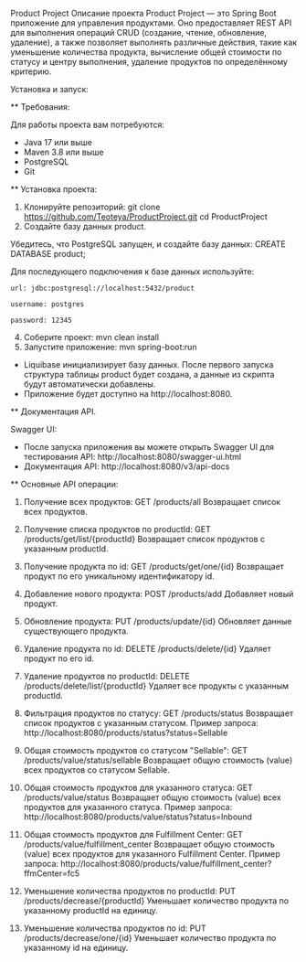Product Project
Описание проекта
Product Project — это Spring Boot приложение для управления продуктами. Оно предоставляет REST API для выполнения операций CRUD (создание, чтение, обновление, удаление), а также позволяет выполнять различные действия, такие как уменьшение количества продукта, вычисление общей стоимости по статусу и центру выполнения, удаление продуктов по определённому критерию.

Установка и запуск:

** Требования:

Для работы проекта вам потребуются:
- Java 17 или выше
- Maven 3.8 или выше
- PostgreSQL
- Git
 
 ** Установка проекта:
  
1. Клонируйте репозиторий:
git clone https://github.com/Teoteya/ProductProject.git
cd ProductProject
2. Создайте базу данных product.

 Убедитесь, что PostgreSQL запущен, и создайте базу данных:
CREATE DATABASE product;

 Для последующего подключения к базе данных используйте:
 
    url: jdbc:postgresql://localhost:5432/product
    
    username: postgres
    
    password: 12345
    
4. Соберите проект: mvn clean install
5. Запустите приложение: mvn spring-boot:run

 - Liquibase инициализирует базу данных. После первого запуска структура таблицы product будет создана, а данные из скрипта будут автоматически добавлены.
 - Приложение будет доступно на http://localhost:8080.

** Документация API.
   
  Swagger UI:
  
- После запуска приложения вы можете открыть Swagger UI для тестирования API:
http://localhost:8080/swagger-ui.html
- Документация API: http://localhost:8080/v3/api-docs

** Основные API операции:

1. Получение всех продуктов:
GET /products/all
Возвращает список всех продуктов.

2. Получение списка продуктов по productId:
GET /products/get/list/{productId}
Возвращает список продуктов с указанным productId.

3. Получение продукта по id:
GET /products/get/one/{id}
Возвращает продукт по его уникальному идентификатору id.

4. Добавление нового продукта:
POST /products/add
Добавляет новый продукт.

5. Обновление продукта:
PUT /products/update/{id}
Обновляет данные существующего продукта.

6. Удаление продукта по id:
DELETE /products/delete/{id}
Удаляет продукт по его id.

7. Удаление продуктов по productId:
DELETE /products/delete/list/{productId}
Удаляет все продукты с указанным productId.

8. Фильтрация продуктов по статусу:
GET /products/status
Возвращает список продуктов с указанным статусом.
Пример запроса:
http://localhost:8080/products/status?status=Sellable

9. Общая стоимость продуктов со статусом "Sellable":
GET /products/value/status/sellable
Возвращает общую стоимость (value) всех продуктов со статусом Sellable.

10. Общая стоимость продуктов для указанного статуса:
GET /products/value/status
Возвращает общую стоимость (value) всех продуктов для указанного статуса.
Пример запроса:
http://localhost:8080/products/value/status?status=Inbound

11. Общая стоимость продуктов для Fulfillment Center:
GET /products/value/fulfillment_center
Возвращает общую стоимость (value) всех продуктов для указанного Fulfillment Center.
Пример запроса:
http://localhost:8080/products/value/fulfillment_center?ffmCenter=fc5

12. Уменьшение количества продуктов по productId:
PUT /products/decrease/{productId}
Уменьшает количество продукта по указанному productId на единицу.

13. Уменьшение количества продуктов по id:
PUT /products/decrease/one/{id}
Уменьшает количество продукта по указанному id на единицу.
